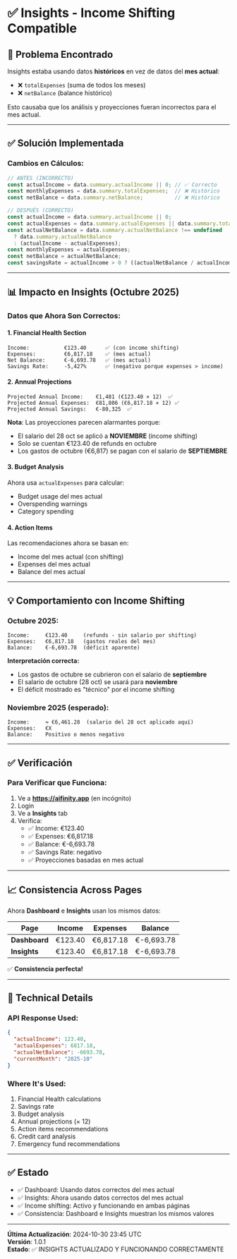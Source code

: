 # ✅ Insights - Income Shifting Compatible

## 🔧 Problema Encontrado

Insights estaba usando datos **históricos** en vez de datos del **mes actual**:
- ❌ `totalExpenses` (suma de todos los meses)
- ❌ `netBalance` (balance histórico)

Esto causaba que los análisis y proyecciones fueran incorrectos para el mes actual.

---

## ✅ Solución Implementada

### Cambios en Cálculos:

```javascript
// ANTES (INCORRECTO)
const actualIncome = data.summary.actualIncome || 0; // ✅ Correcto
const monthlyExpenses = data.summary.totalExpenses;  // ❌ Histórico
const netBalance = data.summary.netBalance;          // ❌ Histórico

// DESPUÉS (CORRECTO)
const actualIncome = data.summary.actualIncome || 0;                    // ✅ Mes actual
const actualExpenses = data.summary.actualExpenses || data.summary.totalExpenses; // ✅ Mes actual
const actualNetBalance = data.summary.actualNetBalance !== undefined 
  ? data.summary.actualNetBalance 
  : (actualIncome - actualExpenses);                                    // ✅ Mes actual
const monthlyExpenses = actualExpenses;                                 // ✅ Mes actual
const netBalance = actualNetBalance;                                    // ✅ Mes actual
const savingsRate = actualIncome > 0 ? ((actualNetBalance / actualIncome) * 100) : 0; // ✅ Correcto
```

---

## 📊 Impacto en Insights (Octubre 2025)

### Datos que Ahora Son Correctos:

#### 1. **Financial Health Section**
```
Income:           €123.40      ✅ (con income shifting)
Expenses:         €6,817.18    ✅ (mes actual)
Net Balance:      €-6,693.78   ✅ (mes actual)
Savings Rate:     -5,427%      ✅ (negativo porque expenses > income)
```

#### 2. **Annual Projections**
```
Projected Annual Income:    €1,481 (€123.40 × 12)  ✅
Projected Annual Expenses:  €81,806 (€6,817.18 × 12) ✅
Projected Annual Savings:   €-80,325  ✅
```

**Nota**: Las proyecciones parecen alarmantes porque:
- El salario del 28 oct se aplicó a **NOVIEMBRE** (income shifting)
- Solo se cuentan €123.40 de refunds en octubre
- Los gastos de octubre (€6,817) se pagan con el salario de **SEPTIEMBRE**

#### 3. **Budget Analysis**
Ahora usa `actualExpenses` para calcular:
- Budget usage del mes actual
- Overspending warnings
- Category spending

#### 4. **Action Items**
Las recomendaciones ahora se basan en:
- Income del mes actual (con shifting)
- Expenses del mes actual
- Balance del mes actual

---

## 💡 Comportamiento con Income Shifting

### Octubre 2025:
```
Income:     €123.40     (refunds - sin salario por shifting)
Expenses:   €6,817.18   (gastos reales del mes)
Balance:    €-6,693.78  (déficit aparente)
```

**Interpretación correcta:**
- Los gastos de octubre se cubrieron con el salario de **septiembre**
- El salario de octubre (28 oct) se usará para **noviembre**
- El déficit mostrado es "técnico" por el income shifting

### Noviembre 2025 (esperado):
```
Income:     ≈ €6,461.28  (salario del 28 oct aplicado aquí)
Expenses:   €X
Balance:    Positivo o menos negativo
```

---

## ✅ Verificación

### Para Verificar que Funciona:

1. Ve a **https://aifinity.app** (en incógnito)
2. Login
3. Ve a **Insights** tab
4. Verifica:
   - ✅ Income: €123.40
   - ✅ Expenses: €6,817.18
   - ✅ Balance: €-6,693.78
   - ✅ Savings Rate: negativo
   - ✅ Proyecciones basadas en mes actual

---

## 📈 Consistencia Across Pages

Ahora **Dashboard** e **Insights** usan los mismos datos:

| Page | Income | Expenses | Balance |
|------|--------|----------|---------|
| **Dashboard** | €123.40 | €6,817.18 | €-6,693.78 |
| **Insights** | €123.40 | €6,817.18 | €-6,693.78 |

✅ **Consistencia perfecta!**

---

## 🔧 Technical Details

### API Response Used:
```json
{
  "actualIncome": 123.40,
  "actualExpenses": 6817.18,
  "actualNetBalance": -6693.78,
  "currentMonth": "2025-10"
}
```

### Where It's Used:
1. Financial Health calculations
2. Savings rate
3. Budget analysis
4. Annual projections (× 12)
5. Action items recommendations
6. Credit card analysis
7. Emergency fund recommendations

---

## ✅ Estado

- ✅ Dashboard: Usando datos correctos del mes actual
- ✅ Insights: Ahora usando datos correctos del mes actual
- ✅ Income shifting: Activo y funcionando en ambas páginas
- ✅ Consistencia: Dashboard e Insights muestran los mismos valores

---

**Última Actualización**: 2024-10-30 23:45 UTC  
**Versión**: 1.0.1  
**Estado**: ✅ INSIGHTS ACTUALIZADO Y FUNCIONANDO CORRECTAMENTE

